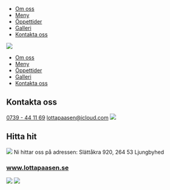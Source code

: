   * [Om oss](https://lottapaasen.se/ "Om oss")
  * [Meny](https://lottapaasen.se/sponsors "Meny")
  * [Öppettider](https://lottapaasen.se/practice-schedule "Öppettider")
  * [Galleri](https://lottapaasen.se/gallery "Galleri")
  * [Kontakta oss](https://lottapaasen.se/contact "Kontakta oss")


[![](https://impro.usercontent.one/appid/oneComWsb/domain/lottapaasen.se/media/lottapaasen.se/onewebmedia/logga%20test%204.png?etag=W%2F%222091-6233461a%22&sourceContentType=image%2Fpng&ignoreAspectRatio&resize=537%2B188)](https://lottapaasen.se/)
  * [Om oss](https://lottapaasen.se/)
  * [Meny](https://lottapaasen.se/sponsors)
  * [Öppettider](https://lottapaasen.se/practice-schedule)
  * [Galleri](https://lottapaasen.se/gallery)
  * [Kontakta oss](https://lottapaasen.se/contact)


## Kontakta oss
[](tel:0739%20-%2044%2011%2069)
[0739 - 44 11 69](tel:0739%20-%2044%2011%2069)
lottapaasen@icloud.com
![](https://impro.usercontent.one/appid/oneComWsb/domain/lottapaasen.se/media/lottapaasen.se/onewebmedia/39.jpg?etag=%2224e9f-62b9c3f4%22&sourceContentType=image%2Fjpeg&ignoreAspectRatio&resize=393%2B277&extract=46%2B32%2B347%2B244&quality=85)
## Hitta hit
[![](https://impro.usercontent.one/appid/oneComWsb/domain/lottapaasen.se/media/lottapaasen.se/onewebmedia/40.jpg?etag=%2217abd-62b9c3f5%22&sourceContentType=image%2Fjpeg&ignoreAspectRatio&resize=871%2B614&extract=0%2B0%2B871%2B586&quality=85)](https://impro.usercontent.one/appid/oneComWsb/domain/lottapaasen.se/media/lottapaasen.se/onewebmedia/40.jpg?etag=%2217abd-62b9c3f5%22&sourceContentType=image%2Fjpeg&quality=85)
Ni hittar oss på adressen: 
Slättåkra 920, 264 53 Ljungbyhed
### www.lottapaasen.se
[![](https://impro.usercontent.one/appid/oneComWsb/domain/lottapaasen.se/media/lottapaasen.se/onewebmedia/77876-icons-media-photography-youtube-computer-facebook-social.png?etag=%2215541-6360d05d%22&sourceContentType=image%2Fpng&ignoreAspectRatio&resize=127%2B127&extract=0%2B64%2B63%2B61)](https://www.facebook.com/people/Lotta-p%C3%A5-%C3%A5sen/100045411761881/)
[![](https://impro.usercontent.one/appid/oneComWsb/domain/lottapaasen.se/media/lottapaasen.se/onewebmedia/77876-icons-media-photography-youtube-computer-facebook-social.png?etag=%2215541-6360d05d%22&sourceContentType=image%2Fpng&ignoreAspectRatio&resize=127%2B127&extract=63%2B64%2B63%2B61)](https://www.instagram.com/lottapaasen/)
